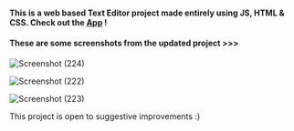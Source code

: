 <h4>
This is a web based <b>Text Editor</b> project made entirely using <B>JS, HTML & CSS</B>. Check out the <b><a href="https://js-text-editor-app.netlify.app/">App</a></b> !
</h4>

<h4>
These are some screenshots from the updated project >>>
</h4>

![Screenshot (224)](https://user-images.githubusercontent.com/68563695/213104550-cf72f1bb-d096-4072-8587-5cd3bcd6e134.png)

![Screenshot (222)](https://user-images.githubusercontent.com/68563695/213104563-a6402b0a-5d3b-4a32-be79-4b95a32ca2cf.png)

![Screenshot (223)](https://user-images.githubusercontent.com/68563695/213104581-b4f2b067-ab08-48ed-b48d-cc36b6b7a57c.png)

This project is open to suggestive improvements :)
